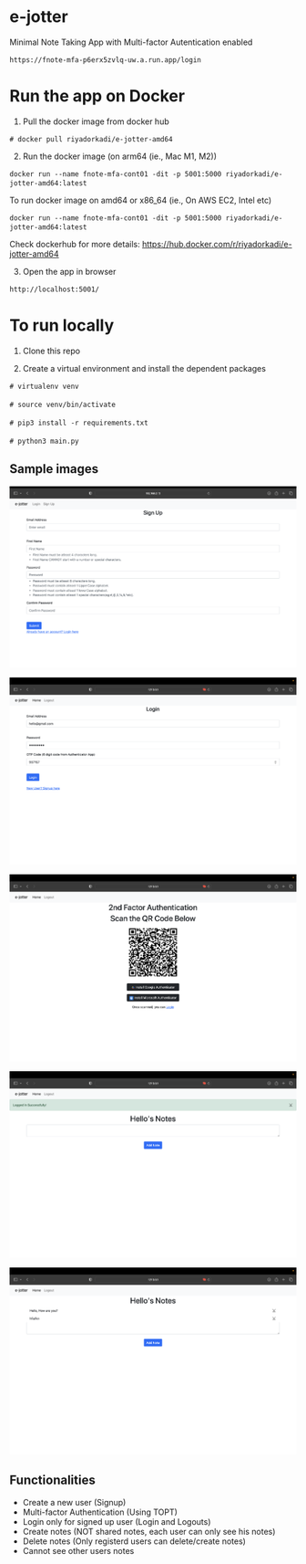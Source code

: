 # e-jotter

Minimal Note Taking App with Multi-factor Autentication enabled

```
https://fnote-mfa-p6erx5zvlq-uw.a.run.app/login
```


# Run the app on Docker

1. Pull the docker image from docker hub

```
# docker pull riyadorkadi/e-jotter-amd64
```

2. Run the docker image (on arm64 (ie., Mac M1, M2))

```
docker run --name fnote-mfa-cont01 -dit -p 5001:5000 riyadorkadi/e-jotter-amd64:latest
```

To run docker image on amd64 or x86_64 (ie., On AWS EC2, Intel etc)

```
docker run --name fnote-mfa-cont01 -dit -p 5001:5000 riyadorkadi/e-jotter-amd64:latest
```

Check dockerhub for more details: https://hub.docker.com/r/riyadorkadi/e-jotter-amd64

3. Open the app in browser

```
http://localhost:5001/
```

# To run locally 

1. Clone this repo 

2. Create a virtual environment and install the dependent packages

```
# virtualenv venv

# source venv/bin/activate

# pip3 install -r requirements.txt

# python3 main.py
```

## Sample images

![Signup Page Blank](images/Sign_up_page.png "Sign Up Page")

![Signup Page Filled](images/Login_page.png "Login Page")

![MFA QR Page](images/MFA_Scan_Page.png "MFA QR Code")

![Login Page](images/Successful_loggedIn_page.png "Successfully Logged In Page")

![Home Page](images/Notes_page.png "Authentic user's home page containing notes")

## Functionalities

- Create a new user (Signup)
- Multi-factor Authentication (Using TOPT)
- Login only for signed up user (Login and Logouts)
- Create notes (NOT shared notes, each user can only see his notes)
- Delete notes (Only registerd users can delete/create notes)
- Cannot see other users notes
